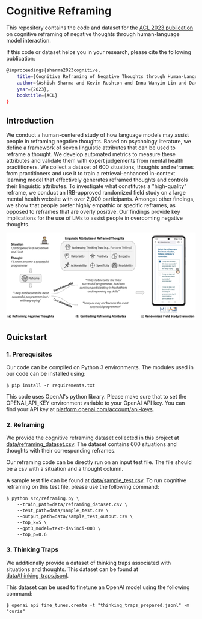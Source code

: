 # Cognitive Reframing
This repository contains the code and dataset for the [ACL 2023 publication]() on cognitive reframing of negative thoughts through human-language model interaction.

If this code or dataset helps you in your research, please cite the following publication:
```bash
@inproceedings{sharma2023cognitive,
    title={Cognitive Reframing of Negative Thoughts through Human-Language Model Interaction},
    author={Ashish Sharma and Kevin Rushton and Inna Wanyin Lin and David Wadden and Khendra G. Lucas and Adam S. Miner and Theresa Nguyen and Tim Althoff},
    year={2023},
    booktitle={ACL}
}
```

## Introduction
We conduct a human-centered study of how language models may assist people in reframing negative thoughts. Based on psychology literature, we define a framework of seven linguistic attributes that can be used to reframe a thought. We develop automated metrics to measure these attributes and validate them with expert judgements from mental health practitioners. We collect a dataset of 600 situations, thoughts and reframes from practitioners and use it to train a retrieval-enhanced in-context learning model that effectively generates reframed thoughts and controls their linguistic attributes. To investigate what constitutes a "high-quality" reframe, we conduct an IRB-approved randomized field study on a large mental health website with over 2,000 participants. Amongst other findings, we show that people prefer highly empathic or specific reframes, as opposed to reframes that are overly positive. Our findings provide key implications for the use of LMs to assist people in overcoming negative thoughts.


![Intro-Figure](Intro-Figure.png)

## Quickstart

### 1. Prerequisites

Our code can be compiled on Python 3 environments. The modules used in our code can be installed using:
```
$ pip install -r requirements.txt
```

This code uses OpenAI's python library. Please make sure that to set the OPENAI_API_KEY environment variable to your OpenAI API key. You can find your API key at [platform.openai.com/account/api-keys](https://platform.openai.com/account/api-keys).


### 2. Reframing
We provide the cognitive reframing dataset collected in this project at [data/reframing_dataset.csv](data/reframing_dataset.csv). The dataset contains 600 situations and thoughts with their corresponding reframes.

Our reframing code can be directly run on an input test file. The file should be a csv with a situation and a thought column.

A sample test file can be found at [data/sample_test.csv](data/sample_test.csv). To run cognitive reframing on this test file, please use the following command:

```
$ python src/reframing.py \
	--train_path=data/reframing_dataset.csv \
	--test_path=data/sample_test.csv \
	--output_path=data/sample_test_output.csv \
	--top_k=5 \
	--gpt3_model=text-davinci-003 \
	--top_p=0.6
```

### 3. Thinking Traps
We additionally provide a dataset of thinking traps associated with situations and thoughts. This dataset can be found at [data/thinking_traps.jsonl](data/thinking_traps.jsonl). 

This dataset can be used to finetune an OpenAI model using the following command:

```
$ openai api fine_tunes.create -t "thinking_traps_prepared.jsonl" -m "curie"
```